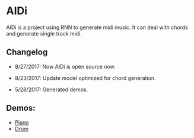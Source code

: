# AIDi

AIDi is a project using RNN to generate midi music. It can deal with chords and generate single track midi.

## Changelog

- 8/27/2017: Now AIDi is open source now.


- 8/23/2017: Update model optimized for chord generation.
- 5/28/2017: Generated demos.

## Demos:

- [Piano](demo/piano.mid)
- [Drum](demo/drum.mid)